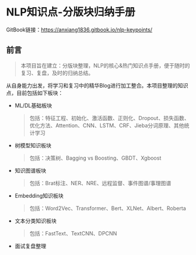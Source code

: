 # NLP知识点-分版块归纳手册

GitBook链接：https://anxiang1836.gitbook.io/nlp-keypoints/

## 前言

> 本项目旨在建立：分版块整理，NLP的核心&热门知识点手册，便于随时的复习、复盘，及时的归纳总结。
>

从自身能力出发，将学习和复习中的精华Blog进行加工整合。本项目整理的知识点，目前包括如下板块：

- ML/DL基础板块

  > 包括：特征工程、初始化、激活函数、正则化、Dropout、损失函数、优化方法、Attention、CNN、LSTM、CRF、Jieba分词原理、其他统计学习

- 树模型知识板块

  > 包括：决策树、Bagging vs Boosting、GBDT、Xgboost

- 知识图谱板块

  > 包括：Brat标注、NER、NRE、远程监督、事件图谱/事理图谱

- Embedding知识板块

  > 包括：Word2Vec、Transformer、Bert、XLNet、Albert、Roberta

- 文本分类知识板块

  > 包括：FastText、TextCNN、DPCNN

- 面试复盘整理
